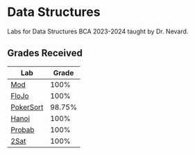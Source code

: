 # Data Structures
Labs for Data Structures BCA 2023-2024 taught by Dr. Nevard.

## Grades Received
| Lab | Grade |
| --- | --- |
| [Mod](./01_Mod/) | 100% |
| [FloJo](./02_FloJo/) | 100% |
| [PokerSort](./03_PokerSort/) | 98.75% |
| [Hanoi](./04_Hanoi/) | 100% |
| [Probab](./05_Probab/) | 100% |
| [2Sat](./06_2Sat/) | 100% |
